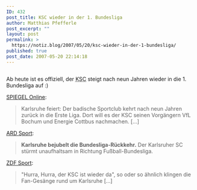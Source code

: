 ```yaml
---
ID: 432
post_title: KSC wieder in der 1. Bundesliga
author: Matthias Pfefferle
post_excerpt: ""
layout: post
permalink: >
  https://notiz.blog/2007/05/20/ksc-wieder-in-der-1-bundesliga/
published: true
post_date: 2007-05-20 22:14:18
---
```

<!-- wp:image {"id":433,"align":"right"} -->
<figure class="wp-block-image alignright"><img src="https://notiz.blog/wp-content/uploads/2007/05/ksc_logo.jpg" alt="" class="wp-image-433" /></figure>
<!-- /wp:image -->

<!-- wp:paragraph -->
<p>Ab heute ist es offiziell, der <abbr title="Karlsruher Sport Club">KSC</abbr> steigt nach neun Jahren wieder in die 1. Bundesliga auf :)</p>
<!-- /wp:paragraph -->

<!-- wp:paragraph -->
<p><a href="http://www.spiegel.de/sport/fussball/0,1518,480225,00.html">SPIEGEL Online</a>:</p>
<!-- /wp:paragraph -->

<!-- wp:quote -->
<blockquote class="wp-block-quote">
	<p>Karlsruhe feiert: Der badische Sportclub kehrt nach neun Jahren zurück in die Erste Liga. Dort will es der KSC seinen Vorgängern VfL Bochum und Energie Cottbus nachmachen. [...]</p>
</blockquote>
<!-- /wp:quote -->

<!-- wp:paragraph -->
<p><a href="http://sport.ard.de/sp/fussball/news200704/23/hansa_ksc_spielbericht.jhtml">ARD Sport</a>:</p>
<!-- /wp:paragraph -->

<!-- wp:quote -->
<blockquote class="wp-block-quote">
	<p><strong>Karlsruhe bejubelt die Bundesliga-Rückkehr.</strong> Der Karlsruher SC stürmt unaufhaltsam in Richtung Fußball-Bundesliga.</p>
</blockquote>
<!-- /wp:quote -->

<!-- wp:paragraph -->
<p><a href="http://www.zdf.de/ZDFsport/inhalt/25/0,5676,5271865,00.html">ZDF Sport</a>:</p>
<!-- /wp:paragraph -->

<!-- wp:quote -->
<blockquote class="wp-block-quote">
	<p>"Hurra, Hurra, der KSC ist wieder da", so oder so ähnlich klingen die Fan-Gesänge rund um Karlsruhe [...]</p>
</blockquote>
<!-- /wp:quote -->